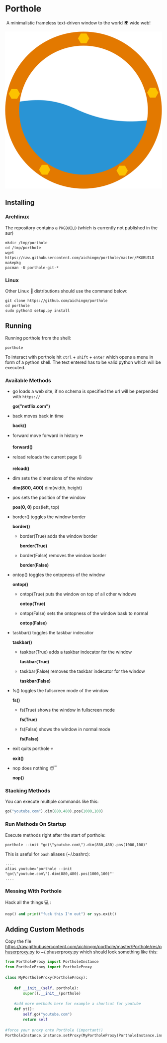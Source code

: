 # Porthole 

​ A minimalistic frameless text-driven window to the world :earth_africa: wide web!



![icon](src/res/icon.png)

## Installing 

### Archlinux

The repository contains a `PKGBUILD` (which is currently not published in the aur)   

```shell
mkdir /tmp/porthole
cd /tmp/porthole
wget https://raw.githubusercontent.com/aichingm/porthole/master/PKGBUILD
makepkg
pacman -U porthole-git-*
```

### Linux

Other Linux :penguin: distributions should use the command below: 

```shell
git clone https://github.com/aichingm/porthole
cd porthole
sudo python3 setup.py install
```

## Running

Running porthole from the shell:

```shell
porthole
```



To interact with porthole hit `ctrl` + `shift` + `enter` which opens a menu in form of a python shell. The text entered has to be valid python which will  be executed.

### Available Methods 

* go loads a web site, if no schema is specified the url will be perpended with `https://`  

  **go("netflix.com")** 

* back moves back in time

  **back()**

* forward move forward in history :fast_forward:

  **forward()**

* reload reloads the current page :arrows_clockwise:

  **reload()**

* dim sets the dimensions of the window

  **dim(800, 400)** dim(width, height)

* pos sets the position of the window

  **pos(0, 0)** pos(left, top)

* border() toggles the window border

  **border()**

  * border(True) adds the window border

    **border(True)**

  * border(False) removes the window border

    **border(False)**

* ontop() toggles the ontopness of the window

  **ontop()**

  * ontop(True) puts the window on top of all other windows

    **ontop(True)**

  * ontop(False) sets the ontopness of the window bask to normal

    **ontop(False)**

* taskbar() toggles the taskbar indecatior

  **taskbar()**

  * taskbar(True) adds a taskbar indecator for the window

    **taskbar(True)**

  * taskbar(False) removes the taskbar indecator for the window

    **taskbar(False)**

* fs() toggles the fullscreen mode of the window

  **fs()**

  * fs(True) shows the window in fullscreen mode

    **fs(True)**

  * fs(False) shows the window in normal mode

    **fs(False)**

* exit quits porthole :skull:

  **exit()**

* nop does nothing :sleeping:

  **nop()**

### Stacking Methods

You can execute multiple commands like this:

```python
go("youtube.com").dim(880,480).pos(1000,100)
```

### Run Methods On Startup

Execute methods right after the start of porthole:

```shell
porthole --init "go(\"youtube.com\").dim(880,480).pos(1000,100)"
```

This is useful for `bash` aliases (~/.bashrc):

```shell
....
alias youtube='porthole --init "go(\"youtube.com\").dim(880,480).pos(1000,100)"'
....
```

### Messing With Porthole

Hack all the things :computer: :

```python
nop() and print("fuck this I'm out") or sys.exit()
```

## Adding Custom Methods

Copy the file https://raw.githubusercontent.com/aichingm/porthole/master/Porthole/res/phuserproxy.py to ~/.phuserproxy.py which should look something like this:

```python
from PortholeProxy import PortholeInstance
from PortholeProxy import PortholeProxy

class MyPortholeProxy(PortholeProxy):
    
    def __init__(self, porthole):
      	super().__init__(porthole)
  
    #add more methods here for example a shortcut for youtube
    def yt():
      	self.go("youtube.com")
        return self

#force your proxy onto Porthole (important!)
PortholeInstance.instance.setProxy(MyPortholeProxy(PortholeInstance.instance))
```

